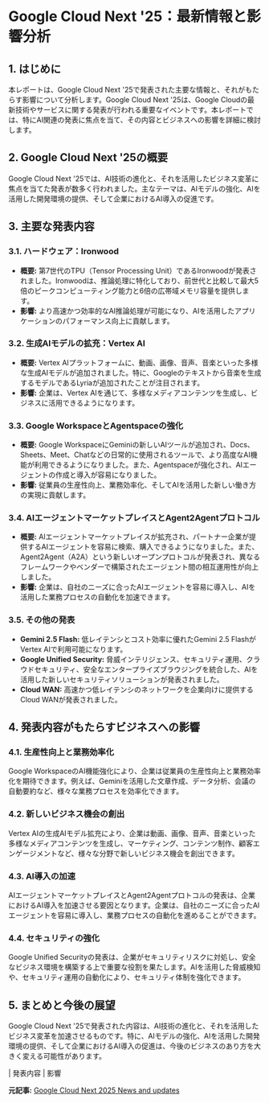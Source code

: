 # Google Cloud Next '25：最新情報と影響分析

## 1. はじめに

本レポートは、Google Cloud Next '25で発表された主要な情報と、それがもたらす影響について分析します。Google Cloud Next '25は、Google Cloudの最新技術やサービスに関する発表が行われる重要なイベントです。本レポートでは、特にAI関連の発表に焦点を当て、その内容とビジネスへの影響を詳細に検討します。

## 2. Google Cloud Next '25の概要

Google Cloud Next '25では、AI技術の進化と、それを活用したビジネス変革に焦点を当てた発表が数多く行われました。主なテーマは、AIモデルの強化、AIを活用した開発環境の提供、そして企業におけるAI導入の促進です。

## 3. 主要な発表内容

### 3.1. ハードウェア：Ironwood

* **概要:** 第7世代のTPU（Tensor Processing Unit）であるIronwoodが発表されました。Ironwoodは、推論処理に特化しており、前世代と比較して最大5倍のピークコンピューティング能力と6倍の広帯域メモリ容量を提供します。
* **影響:** より高速かつ効率的なAI推論処理が可能になり、AIを活用したアプリケーションのパフォーマンス向上に貢献します。

### 3.2. 生成AIモデルの拡充：Vertex AI

* **概要:** Vertex AIプラットフォームに、動画、画像、音声、音楽といった多様な生成AIモデルが追加されました。特に、Googleのテキストから音楽を生成するモデルであるLyriaが追加されたことが注目されます。
* **影響:** 企業は、Vertex AIを通じて、多様なメディアコンテンツを生成し、ビジネスに活用できるようになります。

### 3.3. Google WorkspaceとAgentspaceの強化

* **概要:** Google WorkspaceにGeminiの新しいAIツールが追加され、Docs、Sheets、Meet、Chatなどの日常的に使用されるツールで、より高度なAI機能が利用できるようになりました。また、Agentspaceが強化され、AIエージェントの作成と導入が容易になりました。
* **影響:** 従業員の生産性向上、業務効率化、そしてAIを活用した新しい働き方の実現に貢献します。

### 3.4. AIエージェントマーケットプレイスとAgent2Agentプロトコル

* **概要:** AIエージェントマーケットプレイスが拡充され、パートナー企業が提供するAIエージェントを容易に検索、購入できるようになりました。また、Agent2Agent（A2A）という新しいオープンプロトコルが発表され、異なるフレームワークやベンダーで構築されたエージェント間の相互運用性が向上しました。
* **影響:** 企業は、自社のニーズに合ったAIエージェントを容易に導入し、AIを活用した業務プロセスの自動化を加速できます。

### 3.5. その他の発表

* **Gemini 2.5 Flash:** 低レイテンシとコスト効率に優れたGemini 2.5 FlashがVertex AIで利用可能になります。
* **Google Unified Security:** 脅威インテリジェンス、セキュリティ運用、クラウドセキュリティ、安全なエンタープライズブラウジングを統合した、AIを活用した新しいセキュリティソリューションが発表されました。
* **Cloud WAN:** 高速かつ低レイテンシのネットワークを企業向けに提供するCloud WANが発表されました。

## 4. 発表内容がもたらすビジネスへの影響

### 4.1. 生産性向上と業務効率化

Google WorkspaceのAI機能強化により、企業は従業員の生産性向上と業務効率化を期待できます。例えば、Geminiを活用した文章作成、データ分析、会議の自動要約など、様々な業務プロセスを効率化できます。

### 4.2. 新しいビジネス機会の創出

Vertex AIの生成AIモデル拡充により、企業は動画、画像、音声、音楽といった多様なメディアコンテンツを生成し、マーケティング、コンテンツ制作、顧客エンゲージメントなど、様々な分野で新しいビジネス機会を創出できます。

### 4.3. AI導入の加速

AIエージェントマーケットプレイスとAgent2Agentプロトコルの発表は、企業におけるAI導入を加速させる要因となります。企業は、自社のニーズに合ったAIエージェントを容易に導入し、業務プロセスの自動化を進めることができます。

### 4.4. セキュリティの強化

Google Unified Securityの発表は、企業がセキュリティリスクに対処し、安全なビジネス環境を構築する上で重要な役割を果たします。AIを活用した脅威検知や、セキュリティ運用の自動化により、セキュリティ体制を強化できます。

## 5. まとめと今後の展望

Google Cloud Next '25で発表された内容は、AI技術の進化と、それを活用したビジネス変革を加速させるものです。特に、AIモデルの強化、AIを活用した開発環境の提供、そして企業におけるAI導入の促進は、今後のビジネスのあり方を大きく変える可能性があります。

| 発表内容 | 影響 

**元記事:** [Google Cloud Next 2025 News and updates](https://blog.google/products/google-cloud/next-2025/)